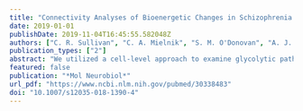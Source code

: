 ```yaml
---
title: "Connectivity Analyses of Bioenergetic Changes in Schizophrenia: Identification of Novel Treatments"
date: 2019-01-01
publishDate: 2019-11-04T16:45:55.582048Z
authors: ["C. R. Sullivan", "C. A. Mielnik", "S. M. O'Donovan", "A. J. Funk", "E. Bentea", "E. A. DePasquale", "K. Alganem", "Z. Wen", "V. Haroutunian", "P. Katsel", "A. J. Ramsey", "J. Meller", "R. E. McCullumsmith"]
publication_types: ["2"]
abstract: "We utilized a cell-level approach to examine glycolytic pathways in the DLPFC of subjects with schizophrenia (n = 16) and control (n = 16) and found decreased mRNA expression of glycolytic enzymes in pyramidal neurons, but not astrocytes. To replicate these novel bioenergetic findings, we probed independent datasets for bioenergetic targets and found similar abnormalities. Next, we used a novel strategy to build a schizophrenia bioenergetic profile by a tailored application of the Library of Integrated Network-Based Cellular Signatures data portal (iLINCS) and investigated connected cellular pathways, kinases, and transcription factors using Enrichr. Finally, with the goal of identifying drugs capable of \"reversing\" the bioenergetic schizophrenia signature, we performed a connectivity analysis with iLINCS and identified peroxisome proliferator-activated receptor (PPAR) agonists as promising therapeutic targets. We administered a PPAR agonist to the GluN1 knockdown model of schizophrenia and found it improved long-term memory. Taken together, our findings suggest that tailored bioinformatics approaches, coupled with the LINCS library of transcriptional signatures of chemical and genetic perturbagens, may be employed to identify novel treatment strategies for schizophrenia and related diseases."
featured: false
publication: "*Mol Neurobiol*"
url_pdf: "https://www.ncbi.nlm.nih.gov/pubmed/30338483"
doi: "10.1007/s12035-018-1390-4"
---
```


